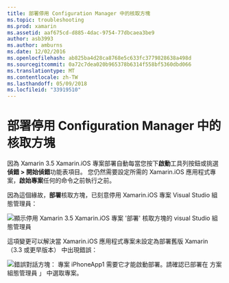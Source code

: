 ```yaml
---
title: 部署停用 Configuration Manager 中的核取方塊
ms.topic: troubleshooting
ms.prod: xamarin
ms.assetid: aaf675cd-d885-4dac-9754-77dbcaea3be9
author: asb3993
ms.author: amburns
ms.date: 12/02/2016
ms.openlocfilehash: ab825ba4d28ca8768e5c633fc3779828638a498d
ms.sourcegitcommit: 0a72c7dea020b965378b6314f558bf5360dbd066
ms.translationtype: MT
ms.contentlocale: zh-TW
ms.lasthandoff: 05/09/2018
ms.locfileid: "33919510"
---
```

# <a name="deploy-checkboxes-disabled-in-configuration-manager"></a>部署停用 Configuration Manager 中的核取方塊

因為 Xamarin 3.5 Xamarin.iOS 專案部署自動每當您按下**啟動**工具列按鈕或挑選**偵錯 > 開始偵錯**功能表項目。 您仍然需要設定所需的 Xamarin.iOS 應用程式專案，**啟始專案**任何的命令之前執行之前。

因為這個緣故，**部署**核取方塊，已刻意停用 Xamarin.iOS 專案 Visual Studio 組態管理員：

![](deploy-checkboxes-images/configuration.png "顯示停用 Xamarin 3.5 Xamarin.iOS 專案 '部署' 核取方塊的 visual Studio 組態管理員")

這項變更可以解決當 Xamarin.iOS 應用程式專案未設定為部署舊版 Xamarin （3.3 或更早版本） 中出現錯誤：

![](deploy-checkboxes-images/error.png "錯誤對話方塊： 專案 iPhoneApp1 需要它才能啟動部署。請確認已部署在 方案組態管理員 」 中選取專案。")
